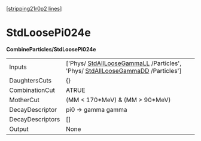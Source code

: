 [[stripping21r0p2 lines]](./stripping21r0p2-commonparticles)

# StdLoosePi024e

**CombineParticles/StdLoosePi024e**

|                  |                                                                                                                                                                  |
|------------------|------------------------------------------------------------------------------------------------------------------------------------------------------------------|
| Inputs           | ['Phys/ [StdAllLooseGammaLL](./stripping21r0p2-stdallloosegammall) /Particles', 'Phys/ [StdAllLooseGammaDD](./stripping21r0p2-stdallloosegammadd) /Particles'] |
| DaughtersCuts    | {}                                                                                                                                                               |
| CombinationCut   | ATRUE                                                                                                                                                            |
| MotherCut        | (MM \< 170\*MeV) & (MM \> 90\*MeV)                                                                                                                               |
| DecayDescriptor  | pi0 -\> gamma gamma                                                                                                                                              |
| DecayDescriptors | []                                                                                                                                                             |
| Output           | None                                                                                                                                                             |
